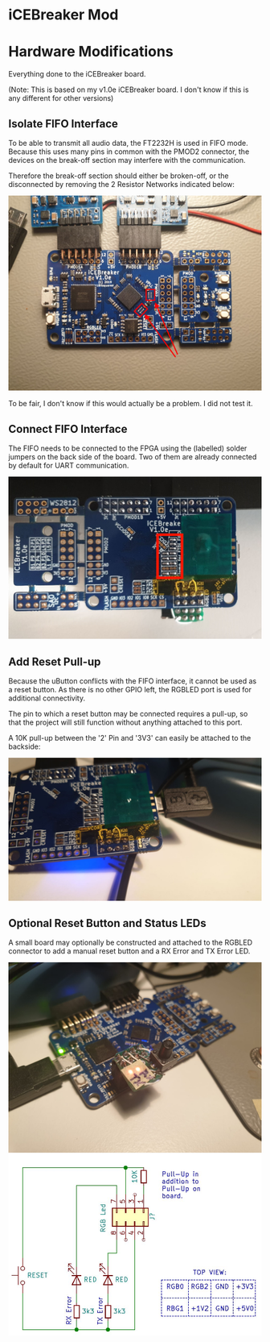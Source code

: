 # iCEBreaker Mod
# Hardware Modifications

Everything done to the iCEBreaker board. 

(Note: This is based on my v1.0e iCEBreaker board. I don't know if this is any different for other versions)

## Isolate FIFO Interface

To be able to transmit all audio data, the FT2232H is used in FIFO mode.
Because this uses many pins in common with the PMOD2 connector, the devices on the break-off
section may interfere with the communication. 

Therefore the break-off section should either be broken-off, or the disconnected 
by removing the 2 Resistor Networks indicated below:

![Resistor Networks to be removed](imgs/PMOD2_dc.jpeg)

To be fair, I don't know if this would actually be a problem. I did not test it. 

## Connect FIFO Interface

The FIFO needs to be connected to the FPGA using the (labelled) solder jumpers on the back side of the board.
Two of them are already connected by default for UART communication. 

![FIFO Jumpers](imgs/fifo_jumpers.jpeg)

## Add Reset Pull-up

Because the uButton conflicts with the FIFO interface, it cannot be used as a reset button.
As there is no other GPIO left, the RGBLED port is used for additional connectivity.

The pin to which a reset button may be connected requires a pull-up, so that the project
will still function without anything attached to this port.

A 10K pull-up between the '2' Pin and '3V3' can easily be attached to the backside:

![Additional 10K Pull-Up Resistor](imgs/nreset_pullup.jpeg)

## Optional Reset Button and Status LEDs
A small board may optionally be constructed and attached to the RGBLED connector to 
add a manual reset button and a RX Error and TX Error LED.

![Image](imgs/AdditionalUIImg.jpeg)
![Schematic](imgs/AdditionalUISchematic.jpg)